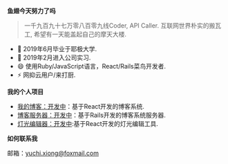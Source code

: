 **鱼翅今天努力了吗**

> 一千九百九十七万零八百零九线Coder, API Caller. 互联网世界朴实的搬瓦工, 希望有一天能盖起自己的摩天大楼.

- 🌱 2019年6月毕业于耶极大学.
- 🔭 2019年2月进入公司实习.
- 😄 使用Ruby/JavaScript语言，React/Rails菜鸟开发者.
- ⚡ 网抑云用户/来打厨.

**我的个人项目**
- [我的博客：开发中](https://github.com/yuchiXiong/yuchi.xiong.top.react)：基于React开发的博客系统.
- [博客服务器：开发中](https://github.com/yuchiXiong/yuchi.xiong.top.rails)：基于Rails开发的博客系统服务器.
- [灯光编辑器：开发中](https://github.com/yuchiXiong/light-tools):基于React开发的灯光编辑工具.
<!-- - ~~[ZIO：规划中](https://github.com/yuchiXiong/zio)：基于React开发的时间管理工具~~ -->

<!-- **我的工作经历** -->
<!-- - [电子音乐板](https://musicpad.mvtrail.com) -->

**如何联系我**

邮箱：yuchi.xiong@foxmail.com

<!-- - 👯 I’m looking to collaborate on ... -->
<!-- - 🤔 I’m looking for help with ... -->
<!-- - 💬 Ask me about ... -->
